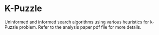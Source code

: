 # K-Puzzle
Uninformed and informed search algorithms using various heuristics for k-Puzzle problem. 
Refer to the analysis paper pdf file for more details.

